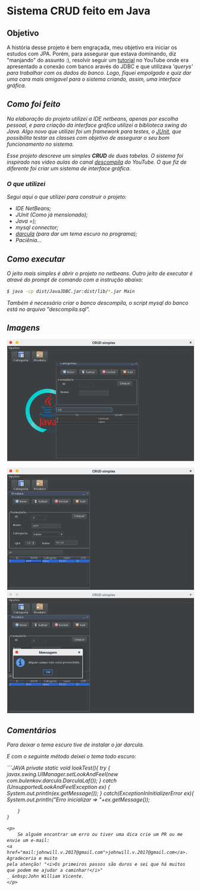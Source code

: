 # Sistema CRUD feito em Java

## Objetivo

<p> A história desse projeto é bem engraçada, meu objetivo era iniciar os estudos com JPA.
Porém, para assegurar que estava dominando, diz "manjando" do assunto :), resolvir seguir
um <a href="https://www.youtube.com/playlist?list=PLWd_VnthxxLevWyNp4Qsvhog2iFbwmPwy" target="_blank">tutorial</a> no YouTube onde era apresentado a conexão com banco aravés do JDBC e que utilizava
<i>'querys'<i> para trabalhar com os dados do banco. Logo, fiquei empolgado e quiz dar uma cara mais
        amigavel para o sistema criando, assim, uma interface gráfica.</p>

## Como foi feito

<p>Na elaboração do projeto utilizei a IDE netbeans, apenas por escolha pessoal, e para criação 
    da interface gráfica utilizei a biblioteca swing do Java.
    Algo novo que utilizei foi um framework para testes, o <a href="https://junit.org/junit5/" target="_blank">JUnit</a>, que possibilita testar as classes com objetivo
de assegurar o seu bom funcionamento no sistema.
</p>

<p>Esse projeto descreve um simples <strong>CRUD</strong> de duas tabelas. O sistema foi inspirado
    nas video aulas do canal <a href="https://www.youtube.com/channel/UCgOu28f2-cdegVHuZZhLDdA" target="_blank">descompila</a> do YouTube. O que fiz de diferente foi criar um sistema de interface gráfica.
</p>

### O que utilizei

<p>
    Segui aqui o que utilizei para construir o projeto:
    <ul>
        <li> IDE NetBeans;</li>
        <li> JUnit (Como já mensionado);</li>
        <li> Java =);</li>
        <li> mysql connector;</li>
        <li> <a href="https://github.com/bulenkov/Darcula" target="_blank">darcula</a> (para dar um tema escuro no programa);</li>
        <li> Paciênia...</li>
    </ul>
</p>

## Como executar

<p>O  jeito mais simples é abrir o projeto no netbeans. Outro jeito de executar é atravé do prompt de comando com a instrução abaixo:</p>

``` bash
$ java -cp dist/JavaJDBC.jar:dist/lib/*.jar Main 
```
<p>
    Também é necessário criar o banco <i>descompila</i>, o script mysql do banco 
está no arquivo <i>"descompila.sql"</i>.
</p>

## Imagens

![imagem](.imagens/sistema.png "Imagem do programa")
<br>

![imagem](.imagens/sistema2.png "Imagem do programa.")
<br>
![imagem](.imagens/mensagem.png "Interatividade com o usuário")

## Comentários

<p>
    Para deixar o tema escuro tive de instalar o <i>jar</i> darcula.
</p>
<p>
    E com o seguinte método deixei o tema todo escuro:
</p>
```JAVA
 private static void lookTest(){
        try {
            javax.swing.UIManager.setLookAndFeel(new com.bulenkov.darcula.DarculaLaf());
        } catch (UnsupportedLookAndFeelException ex) {
            System.out.println(ex.getMessage());
        }
        catch(ExceptionInInitializerError ex){
            System.out.println("Erro inicializar => "+ex.getMessage());
            
        }
    }
```
<p>
    Se alguém encontrar um erro ou tiver uma dica crie um PR ou me envie um e-mail:
<a href="mail:johnwill.v.2017@gmail.com">johnwill.v.2017@gmail.com</a>. Agradeceria e muito
pela atenção! "<i>Os primeiros passos são duros e sei que há muitos que podem me ajudar a caminhar!</i>"
_ &nbsp;John William Vicente. 
</p>
